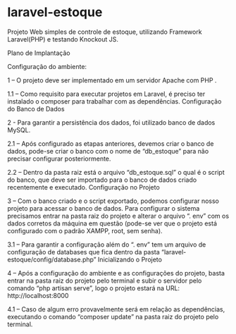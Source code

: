 # laravel-estoque
Projeto Web simples de controle de estoque, utilizando Framework Laravel(PHP) e testando Knockout JS.


Plano de Implantação	

Configuração do ambiente:


1 – O projeto deve ser implementado em um servidor Apache com PHP .

1.1 – Como requisito para executar projetos em Laravel, é preciso ter instalado o composer para trabalhar com as dependências.
Configuração do Banco de Dados


2 -  Para garantir a persistência dos dados, foi utilizado banco de dados MySQL.

2.1 – Após configurado as etapas anteriores, devemos criar o banco de dados, pode-se criar o banco com o nome de “db_estoque” para não precisar configurar posteriormente.

2.2 – Dentro da pasta raiz está o arquivo “db_estoque.sql” o qual é o script do banco, que deve ser importado para o banco de dados criado recentemente e executado.
Configuração no Projeto


3 – Com o banco criado e o script exportado, podemos configurar nosso projeto para acessar o banco de dados. Para configurar o sistema precisamos entrar na pasta raiz do projeto e alterar o arquivo “. env” com os dados corretos da máquina em questão (pode-se ver que o projeto está configurado com o padrão XAMPP, root, sem senha).

3.1 – Para garantir a configuração além do “. env” tem um arquivo de configuração de databases que fica dentro da pasta “laravel-estoque/config/database.php”
Inicializando o Projeto


 4 – Após a configuração do ambiente e as configurações do projeto, basta entrar na pasta raiz do projeto pelo terminal e subir o servidor pelo comando “php artisan serve”, logo o projeto estará na URL: http://localhost:8000
 
4.1 – Caso de algum erro provavelmente será em relação as dependências, executando o comando “composer update” na pasta raiz do projeto pelo terminal.
